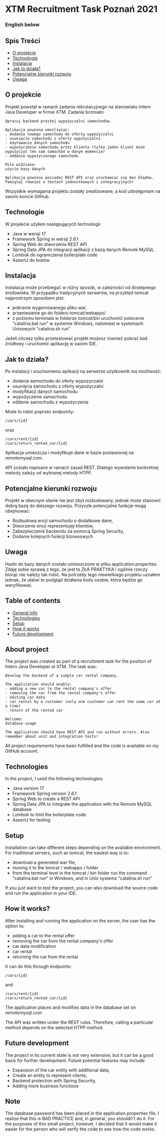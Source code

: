 # XTM Recruitment Task Poznań 2021


### English below


## Spis Treści
* [O projekcie](#o-projekcie)
* [Technologie](#technologie)
* [Instalacja](#instalacja)
* [Jak to działa?](#jak-to-działa)
* [Potencjalne kierunki rozwoju](#potencjalne-kierunki-rozwoju)
* [Uwaga](#uwaga)

## O projekcie

Projekt powstał w ramach zadania rekrutacyjnego na stanowisko Intern Java Developer w firmie XTM. Zadanie brzmiało:

```
Opracuj backend prostej wypożyczalni samochodów.

Aplikacja powinna umożliwiać:
- dodanie nowego samochodu do oferty wypożyczalni
- usunięcie samochodu z oferty wypożyczalni
- edytowanie danych samochodu
- wypożyczenie samochodu przez klienta (tylko jeden klient może wypożyczyć ten sam samochód w danym momencie)
- oddanie wypożyczonego samochodu

Mile widziane:
użycie bazy danych

Aplikacja powinna posiadać REST API oraz uruchamiać się bez błędów. Pamiętaj również o testach jednostkowych i integracyjnych!

```

Wszystkie wymagania projektu zostały zrealizowane, a kod udostępniam na swoim koncie GitHub.

## Technologie

W projekcie użyłem następujących technologii:

* Java w wersji 17
* Framework Spring w wersji 2.6.1
* Spring Web do stworzenia REST API
* Spring Data JPA do integracji aplikacji z bazą danych Remote MySQL
* Lombok do ograniczenia boilerplate code
* AssertJ do testów

## Instalacja

Instalacja może przebiegać w różny sposób, w zależności od dostepnego środowiska. W przypadku tradycyjnych serwerów, na przykład tomcat najprostrzym sposobem jest:

* pobranie wygenrowanego pliku war,
* przeniesienie go do folderu tomcat/webapps/
* z poziomu terminala w folderze tomcat/bin uruchomić polecenie "catalina.bat run" w systemie Windows, natomiast w systemach Unixowych "catalina.sh run"

Jeżeli chcesz tylko przetestować projekt możesz również pobrać kod źródłowy i uruchomić aplikację w swoim IDE.

## Jak to działa?

Po instalacji i uruchomieniu aplikacji na serwerze użytkownik ma możliwość:
* dodania samochodu do oferty wypożyczalni
* usunięcia samochodu z oferty wypożyczalni
* modyfikacji danych samochodu
* wypożyczenie samochodu
* oddanie samochodu z wypożyczenia

Może to robić poprzez endpointy:
```
/cars/{id}
```
oraz
```
/cars/rent/{id}
/cars/return_rented_car/{id}
```

Aplikacja umieszcza i modyfikuje dane w bazie postawionej na remotemysql.com.

API zostało napisane w ramach zasad REST. Dlatego wywołanie konkretnej metody zależy od wybranej metody HTPP.

## Potencjalne kierunki rozwoju

Projekt w obecnym stanie nie jest zbyt rozbudowany, jednak może stanowić dobrą bazę do dalszego rozwoju. Przyszłe potencjalne funkcje mogą obejmować:
* Rozbudowa encji samochodu o dodatkowe dane,
* Stworzenie encji reprezentujej klientów,
* Zabezpieczenie backendu za pomocą Spring Security,
* Dodanie kolejnych funkcji biznesowych

## Uwaga

Hasło do bazy danych zostało umieszczone w pliku application.properties. 
Zdaję sobie sprawę z tego, że jest to ZŁA PRAKTYKA i ogólnie rzeczy biorąc nie należy tak robić. Na potrzeby tego niewielkiego projektu 
uznałem jednak, że ułatwi to podgląd działania kodu osobie, która będzie go weryfikować.


## Table of contents
* [General info](#about-project)
* [Technologies](#technologies)
* [Setup](#setup)
* [How it works](#how-it-works)
* [Future development](#future-development)

## About project

The project was created as part of a recruitment task for the position of Intern Java Developer at XTM. The task was:
```
Develop the backend of a simple car rental company.

The application should enable:
- adding a new car to the rental company's offer
- removing the car from the rental company's offer
- editing car data
- car rental by a customer (only one customer can rent the same car at a time)
- return of the rented car

Welcome:
database usage

The application should have REST API and run without errors. Also remember about unit and integration tests!
```

All project requirements have been fulfilled and the code is available on my GitHub account.

## Technologies

In the project, I used the following technologies:

* Java version 17
* Framework Spring version 2.6.1
* Spring Web to create a REST API
* Spring Data JPA to integrate the application with the Remote MySQL database
* Lombok to limit the boilerplate code
* AssertJ for testing

## Setup

Installation can take different steps depending on the available environment. For traditional servers, such as tomcat, the easiest way is to:

* download a generated war file,
* moving it to the tomcat / webapps / folder
* from the terminal level in the tomcat / bin folder run the command "catalina.bat run" in Windows, and in Unix systems "catalina.sh run"

If you just want to test the project, you can also download the source code and run the application in your IDE.

## How it works?

After installing and running the application on the server, the user has the option to:
* adding a car to the rental offer
* removing the car from the rental company's offer
* car data modification
* car rental
* returning the car from the rental

It can do this through endpoints:
```
/cars/{id}
```
and
```
/cars/rent/{id}
/cars/return_rented_car/{id}
```
The application places and modifies data in the database set on remotemysql.com

The API was written under the REST rules. Therefore, calling a particular method depends on the selected HTPP method.

## Future development

The project in its current state is not very extensive, but it can be a good basis for further development. Future potential features may include:
* Expansion of the car entity with additional data,
* Create an entity to represent clients,
* Backend protection with Spring Security,
* Adding more business functions

## Note

The database password has been placed in the application.properties file. I realize that this is BAD PRACTICE and, in general, you shouldn't do it. For the purposes of this small project, however, 
I decided that it would make it easier for the person who will verify the code to see how the code works.
